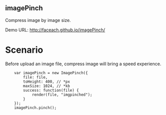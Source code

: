 imagePinch
----------

Compress image by image size.

Demo URL: http://faceach.github.io/imagePinch/

Scenario
========
Before upload an image file, compress image will bring a speed experience.

```
    var imagePinch = new ImagePinch({
        file: file,
        toHeight: 400, // *px
        maxSize: 1024, // *kb
        success: function(file) {
            render(file, "imgpinched");
        }
    });
    imagePinch.pinch();
```
